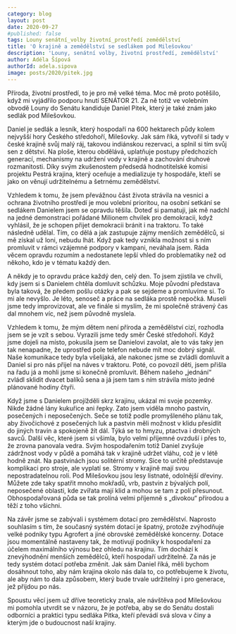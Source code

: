 ```yaml
---
category: blog
layout: post
date: 2020-09-27
#published: false
tags: Louny senátní_volby životní_prostředí zemědělství
title: 'O krajině a zemědělství se sedlákem pod Milešovkou'
description: 'Louny, senátní volby, životní prostředí, zemědělství' 
author: Adéla Šípová
authorId: adela.sipova
image: posts/2020/pitek.jpg
---
```


Příroda, životní prostředí, to je pro mě velké téma. Moc mě proto potěšilo, když mi vyjádřilo podporu hnutí SENÁTOR 21. Za ně totiž ve volebním obvodě Louny do Senátu kandiduje Daniel Pitek, který je také znám jako sedlák pod Milešovkou. 

Daniel je sedlák a lesník, který hospodaří na 600 hektarech půdy kolem nejvyšší hory Českého středohoří, Milešovky. Jak sám říká, vytvořil si tady v české krajině svůj malý ráj, takovou indiánskou rezervaci, a splnil si tím svůj sen z dětství. Na ploše, kterou obdělává, uplatňuje postupy předchozích generací, mechanismy na udržení vody v krajině a zachování druhové rozmanitosti. Díky svým zkušenostem předsedá hodnotitelské komisi projektu Pestrá krajina, který oceňuje a medializuje ty hospodáře, kteří se jako on věnují udržitelnému a šetrnému zemědělství. 

Vzhledem k tomu, že jsem převážnou část života strávila na vesnici a ochrana životního prostředí je mou volební prioritou, na osobní setkání se sedlákem Danielem jsem se opravdu těšila. Doteď si pamatuji, jak mě nadchl na jedné demonstraci pořádané Milionem chvilek pro demokracii, když vyhlásil, že je schopen přijet demokracii bránit i na traktoru. To také následně udělal. Tím, co dělá a jak zastupuje zájmy menších zemědělců, si mě získal už loni, nebudu lhát. Když pak tedy vznikla možnost si s ním promluvit v rámci vzájemné podpory v kampani, neváhala jsem. Ráda věcem opravdu rozumím a nedostanete lepší vhled do problematiky než od někoho, kdo je v tématu každý den.

A někdy je to opravdu práce každý den, celý den. To jsem zjistila ve chvíli, kdy jsem si s Danielem chtěla domluvit schůzku. Moje původní představa byla taková, že předem pošlu otázky a pak se sejdeme a promluvíme si. To mi ale nevyšlo. Je léto, senoseč a práce na sedláka prostě nepočká. Museli jsme tedy improvizovat, ale ve finále si myslím, že mi společně strávený čas dal mnohem víc, než jsem původně myslela.  

Vzhledem k tomu, že mým dětem není příroda a zemědělství cizí, rozhodla jsem se je vzít s sebou. Vyrazili jsme tedy směr České středohoří. Když jsme dojeli na místo, pokusila jsem se Danielovi zavolat, ale to vás taky jen tak nenapadne, že uprostřed pole telefon nebude mít moc dobrý signál. Naše komunikace tedy byla všelijaká, ale nakonec jsme se zvládli domluvit a Daniel si pro nás přijel na náves v traktoru. Poté, co povozil děti, jsem přišla na řadu já a mohli jsme si konečně promluvit. Během našeho „jednání“ zvládl sklidit dvacet balíků sena a já jsem tam s ním strávila místo jedné plánované hodiny čtyři. 

Když jsme s Danielem projížděli skrz krajinu, ukázal mi svoje pozemky. Nikde žádné lány kukuřice ani řepky.  Zato jsem viděla mnoho pastvin, posečených i neposečených. Seče se totiž podle promyšleného plánu tak, aby živočichové z posečených luk a pastvin měli možnost v klidu přesídlit do jiných travin a spokojeně žít dál. Týká se to hmyzu, ptactva i drobných savců. Další věc, které jsem si všimla, bylo velmi příjemné ovzduší i přes to, že zrovna panovala vedra. Svým hospodařením totiž Daniel zvyšuje zádržnost vody v půdě a pomáhá tak v krajině udržet vláhu, což je v létě hodně znát. Na pastvinách jsou solitérní stromy. Sice to určitě představuje komplikaci pro stroje, ale vyplatí se. Stromy v krajině mají svou nepostradatelnou roli. Pod Milešovkou jsou lesy listnaté, odolnější dřeviny. Můžete zde taky spatřit mnoho mokřadů, vrb, pastvin z bývalých polí, neposečené oblasti, kde zvířata mají klid a mohou se tam z polí přesunout. Obhospodařovaná půda se tak prolíná velmi příjemně s „divokou“ přírodou a těží z toho všichni. 

Na závěr jsme se zabývali i systémem dotací pro zemědělství. Naprosto souhlasím s tím, že současný systém dotací je špatný, protože zvýhodňuje velké podniky typu Agrofert a jiné obrovské zemědělské koncerny. Dotace jsou momentálně nastaveny tak, že motivují podniky k hospodaření za účelem maximálního výnosu bez ohledu na krajinu. Tím dochází k znevýhodnění menších zemědělců, kteří hospodaří udržitelně. Za nás je tedy systém dotací potřeba změnit. Jak sám Daniel říká, měli bychom dosáhnout toho, aby nám krajina okolo nás dala to, co potřebujeme k životu, ale aby nám to dala způsobem, který bude trvale udržitelný i pro generace, jež přijdou po nás.

Spoustu věcí jsem už dříve teoreticky znala, ale návštěva pod Milešovkou mi pomohla utvrdit se v názoru, že je potřeba, aby se do Senátu dostali odborníci a praktici typu sedláka Pitka, kteří převádí svá slova v činy a kterým jde o budoucnost naší krajiny.
